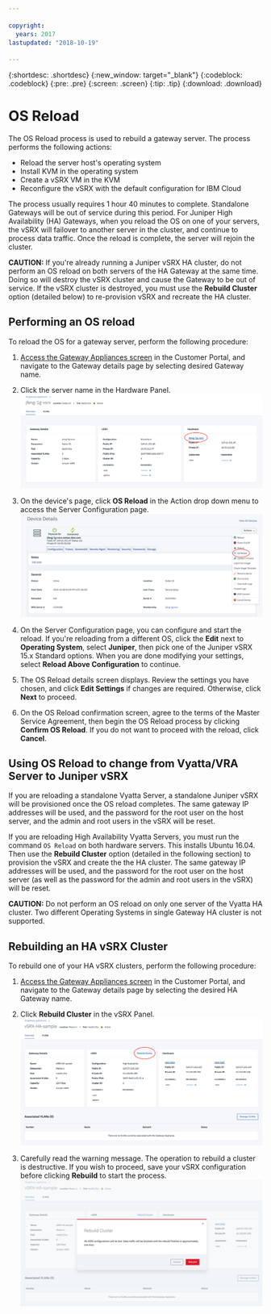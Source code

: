 ```yaml
---

copyright:
  years: 2017
lastupdated: "2018-10-19"

---
```


{:shortdesc: .shortdesc}
{:new_window: target="_blank"}
{:codeblock: .codeblock}
{:pre: .pre}
{:screen: .screen}
{:tip: .tip}
{:download: .download}

# OS Reload 
The OS Reload process is used to rebuild a gateway server. The process performs the following actions:

* Reload the server host's operating system
* Install KVM in the operating system
* Create a vSRX VM in the KVM
* Reconfigure the vSRX with the default configuration for IBM Cloud

The process usually requires 1 hour 40 minutes to complete. Standalone Gateways will be out of service during this period. For Juniper High Availability (HA) Gateways, when you reload the OS on one of your servers, the vSRX will failover to another server in the cluster, and continue to process data traffic. Once the reload is complete, the server will rejoin the cluster.

**CAUTION:** If you're already running a Juniper vSRX HA cluster, do not perform an OS reload on both servers of the HA Gateway at the same time. Doing so will destroy the vSRX cluster and cause the Gateway to be out of service. If the vSRX cluster is destroyed, you must use the **Rebuild Cluster** option (detailed below) to re-provision vSRX and recreate the HA cluster.

## Performing an OS reload
To reload the OS for a gateway server, perform the following procedure:

1. [Access the Gateway Appliances screen](access-gateway-appliances.html) in the Customer Portal, and navigate to the Gateway details page by selecting desired Gateway name.

2. Click the server name in the Hardware Panel.
![Hardware Server](images/os_hardware.png)

3. On the device's page, click **OS Reload** in the Action drop down menu to access the Server Configuration page.
![Device Details](images/os_device_page.png)

4. On the Server Configuration page, you can configure and start the reload. If you're reloading from a different OS, click the **Edit** next to **Operating System**, select **Juniper**, then pick one of the Juniper vSRX 15.x Standard options. When you are done modifying your settings, select **Reload Above Configuration** to continue.

5. The OS Reload details screen displays. Review the settings you have chosen, and click **Edit Settings** if changes are required. Otherwise, click **Next** to proceed.

6. On the OS Reload confirmation screen, agree to the terms of the Master Service Agreement, then begin the OS Reload process by clicking **Confirm OS Reload**. If you do not want to proceed with the reload, click **Cancel**.

## Using OS Reload to change from Vyatta/VRA Server to Juniper vSRX
If you are reloading a standalone Vyatta Server, a standalone Juniper vSRX will be provisioned once the OS reload completes. The same gateway IP addresses will be used, and the password for the root user on the host server, and the admin and root users in the vSRX will be reset.

If you are reloading High Availability Vyatta Servers, you must run the command `OS Reload` on both hardware servers. This installs Ubuntu 16.04. Then use the **Rebuild Cluster** option (detailed in the following section) to provision the vSRX and create the the HA cluster. The same gateway IP addresses will be used, and the password for the root user on the host server (as well as the password for the admin and root users in the vSRX) will be reset.

**CAUTION:** Do not perform an OS reload on only one server of the Vyatta HA cluster. Two different Operating Systems in single Gateway HA cluster is not supported.

## Rebuilding an HA vSRX Cluster
To rebuild one of your HA vSRX clusters, perform the following procedure:

1. [Access the Gateway Appliances screen](access-gateway-appliances.html) in the Customer Portal, and navigate to the Gateway details page by selecting the desired HA Gateway name.

2. Click **Rebuild Cluster** in the vSRX Panel.
![Rebuild Cluster](images/rebuild_cluster.png)

3. Carefully read the warning message. The operation to rebuild a cluster is destructive. If you wish to proceed, save your vSRX configuration before clicking **Rebuild** to start the process.
![Confirm Rebuild Cluster](images/rebuild_cluster_confirm.png)

